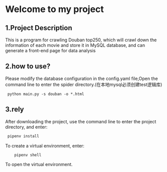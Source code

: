 # Welcome to my project
## 1.Project Description
   This is a program for crawling Douban top250, which will crawl down the information of each movie and store it in MySQL database, and can generate a front-end page for data analysis
## 2.how to use?
   Please modify the database configuration in the config.yaml file,Open the command line to enter the spider directory.(在本地mysql必须创建test逻辑库)
   ```
    python main.py -s douban -o *.html
```
## 3.rely
   After downloading the project, use the command line to enter the project directory, and enter:
   ```python
    pipenv install
```
To create a virtual environment, enter:
```python
    pipenv shell
```
To open the virtual environment.




